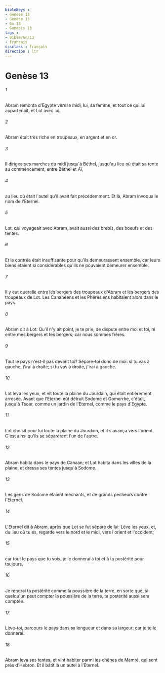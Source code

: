 ```yaml
---
bibleKeys : 
- Genèse 13
- Genèse 13
- Gn 13
- Genesis 13
tags : 
- Bible/Gn/13
- français
cssclass : français
direction : ltr
---
```


# Genèse 13

###### 1
Abram remonta d'Egypte vers le midi, lui, sa femme, et tout ce qui lui appartenait, et Lot avec lui.
###### 2
Abram était très riche en troupeaux, en argent et en or.
###### 3
Il dirigea ses marches du midi jusqu'à Béthel, jusqu'au lieu où était sa tente au commencement, entre Béthel et Aï,
###### 4
au lieu où était l'autel qu'il avait fait précédemment. Et là, Abram invoqua le nom de l'Eternel.
###### 5
Lot, qui voyageait avec Abram, avait aussi des brebis, des boeufs et des tentes.
###### 6
Et la contrée était insuffisante pour qu'ils demeurassent ensemble, car leurs biens étaient si considérables qu'ils ne pouvaient demeurer ensemble.
###### 7
Il y eut querelle entre les bergers des troupeaux d'Abram et les bergers des troupeaux de Lot. Les Cananéens et les Phérésiens habitaient alors dans le pays.
###### 8
Abram dit à Lot: Qu'il n'y ait point, je te prie, de dispute entre moi et toi, ni entre mes bergers et tes bergers; car nous sommes frères.
###### 9
Tout le pays n'est-il pas devant toi? Sépare-toi donc de moi: si tu vas à gauche, j'irai à droite; si tu vas à droite, j'irai à gauche.
###### 10
Lot leva les yeux, et vit toute la plaine du Jourdain, qui était entièrement arrosée. Avant que l'Eternel eût détruit Sodome et Gomorrhe, c'était, jusqu'à Tsoar, comme un jardin de l'Eternel, comme le pays d'Egypte.
###### 11
Lot choisit pour lui toute la plaine du Jourdain, et il s'avança vers l'orient. C'est ainsi qu'ils se séparèrent l'un de l'autre.
###### 12
Abram habita dans le pays de Canaan; et Lot habita dans les villes de la plaine, et dressa ses tentes jusqu'à Sodome.
###### 13
Les gens de Sodome étaient méchants, et de grands pécheurs contre l'Eternel.
###### 14
L'Eternel dit à Abram, après que Lot se fut séparé de lui: Lève les yeux, et, du lieu où tu es, regarde vers le nord et le midi, vers l'orient et l'occident;
###### 15
car tout le pays que tu vois, je le donnerai à toi et à ta postérité pour toujours.
###### 16
Je rendrai ta postérité comme la poussière de la terre, en sorte que, si quelqu'un peut compter la poussière de la terre, ta postérité aussi sera comptée.
###### 17
Lève-toi, parcours le pays dans sa longueur et dans sa largeur; car je te le donnerai.
###### 18
Abram leva ses tentes, et vint habiter parmi les chênes de Mamré, qui sont près d'Hébron. Et il bâtit là un autel à l'Eternel.
